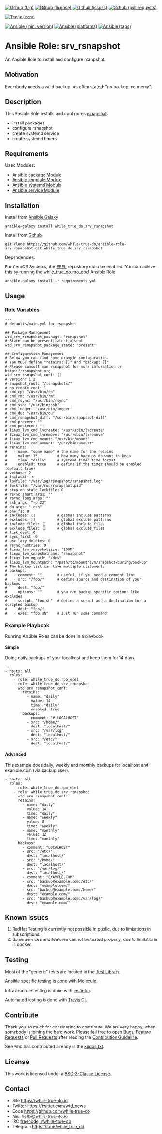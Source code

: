 <!--
name: README.md
description: This file contains important information for the repository.
author: while-true-do.io
contact: hello@while-true-do.io
license: BSD-3-Clause
-->

<!-- github shields -->
[![Github (tag)](https://img.shields.io/github/tag/while-true-do/ansible-role-srv_rsnapshot.svg)](https://github.com/while-true-do/ansible-role-srv_rsnapshot/tags)
[![Github (license)](https://img.shields.io/github/license/while-true-do/ansible-role-srv_rsnapshot.svg)](https://github.com/while-true-do/ansible-role-srv_rsnapshot/blob/master/LICENSE)
[![Github (issues)](https://img.shields.io/github/issues/while-true-do/ansible-role-srv_rsnapshot.svg)](https://github.com/while-true-do/ansible-role-srv_rsnapshot/issues)
[![Github (pull requests)](https://img.shields.io/github/issues-pr/while-true-do/ansible-role-srv_rsnapshot.svg)](https://github.com/while-true-do/ansible-role-srv_rsnapshot/pulls)
<!-- travis shields -->
[![Travis (com)](https://img.shields.io/travis/com/while-true-do/ansible-role-srv_rsnapshot.svg)](https://travis-ci.com/while-true-do/ansible-role-srv_rsnapshot)
<!-- ansible shields -->
[![Ansible (min. version)](https://img.shields.io/badge/dynamic/yaml.svg?label=Min.%20Ansible%20Version&url=https%3A%2F%2Fraw.githubusercontent.com%2Fwhile-true-do%2Fansible-role-srv_rsnapshot%2Fmaster%2Fmeta%2Fmain.yml&query=%24.galaxy_info.min_ansible_version&colorB=black)](https://galaxy.ansible.com/while_true_do/srv_rsnapshot)
[![Ansible (platforms)](https://img.shields.io/badge/dynamic/yaml.svg?label=Supported%20OS&url=https%3A%2F%2Fraw.githubusercontent.com%2Fwhile-true-do%2Fansible-role-srv_rsnapshot%2Fmaster%2Fmeta%2Fmain.yml&query=galaxy_info.platforms%5B*%5D.name&colorB=black)](https://galaxy.ansible.com/while_true_do/srv_rsnapshot)
[![Ansible (tags)](https://img.shields.io/badge/dynamic/yaml.svg?label=Galaxy%20Tags&url=https%3A%2F%2Fraw.githubusercontent.com%2Fwhile-true-do%2Fansible-role-srv_rsnapshot%2Fmaster%2Fmeta%2Fmain.yml&query=%24.galaxy_info.galaxy_tags%5B*%5D&colorB=black)](https://galaxy.ansible.com/while_true_do/srv_rsnapshot)


# Ansible Role: srv_rsnapshot

An Ansible Role to install and configure rsanpshot.

## Motivation

Everybody needs a valid backup. As often stated: "no backup, no mercy".

## Description

This Ansible Role installs and configures [rsnapshot](https://rsansphot.org).

-   install packages
-   configure rsnapshot
-   create systemd service
-   create systemd timers

## Requirements

Used Modules:

-   [Ansible package Module](http://docs.ansible.com/ansible/latest/package_module.html)
-   [Ansible template Module](http://docs.ansible.com/ansible/latest/template_module.html)
-   [Ansible systemd Module](https://docs.ansible.com/ansible/latest/systemd_module.html)
-   [Ansible service Module](https://docs.ansible.com/ansible/latest/service_module.html)

## Installation

Install from [Ansible Galaxy](https://galaxy.ansible.com/while_true_do/srv_rsnapshot)
```
ansible-galaxy install while_true_do.srv_rsnapshot
```

Install from [Github](https://github.com/while-true-do/ansible-role-srv_rsnapshot)
```
git clone https://github.com/while-true-do/ansible-role-srv_rsnapshot.git while_true_do.srv_rsnapshot
```

Dependencies:

For CentOS Systems, the [EPEL](https://fedoraproject.org/wiki/EPEL) repository
must be enabled. You can achive this by running the
[while_true_do.rpo_epel](https://github.com/while-true-do/ansible-role-rpo_epel)
Ansible Role.

```
ansible-galaxy install -r requirements.yml
```

## Usage

### Role Variables

```
---
# defaults/main.yml for rsnapshot

## Package Management
wtd_srv_rsnapshot_package: "rsnapshot"
# State can be present|latest|absent
wtd_srv_rsnapshot_package_state: "present"

## Configuration Management
# Below you can find some example configuration.
# You MUST define "retains: []" and "backup: []"
# Please consult man rsnapshot for more information or https://rsnapshot.org
wtd_srv_rsnapshot_conf: []
# version: 1.2
# snapshot_root: "/.snapshots/"
# no_create_root: 1
# cmd_cp: "/usr/bin/cp"
# cmd_rm: "/usr/bin/rm"
# cmd_rsync: "/usr/bin/rsync"
# cmd_ssh: "/usr/bin/ssh"
# cmd_logger: "/usr/bin/logger"
# cmd_du: "/usr/bin/du"
# cmd_rsnapshot_diff: "/usr/bin/rsnapshot-diff"
# cmd_preexec: ""
# cmd_postexec: ""
# linux_lvm_cmd_lvcreate: "/usr/sbin/lvcreate"
# linux_lvm_cmd_lvremove: "/usr/sbin/lvremove"
# linux_lvm_cmd_mount: "/usr/bin/mount"
# linux_lvm_cmd_umount: "/usr/bin/umount"
# retains:
#   - name: "some name" # the name for the retains
#     value: 15         # how many backups do want to keep
#     time: "daily"     # systemd timer time format
#     enabled: true     # define if the timer should be enabled (default true)
# verbose: 2
# loglevel: 3
# logfile: "/var/log/rsnapshot/rsnapshot.log"
# lockfile: "/var/run/rsnapshot.pid"
# stop_on_stale_lockfile: 0
# rsync_short_args: ""
# rsync_long_args: ""
# ssh_args: "-p 22"
# du_args: "-csh"
# one_fs: 0
# includes: []          # global include patterns
# excludes: []          # global exclude patterns
# include_files: []     # global include_files
# exclude_files: []     # global exclude_files
# link_dest: 0
# sync_first: 0
# use_lazy_deletes: 0
# rsync_numtries: 0
# linux_lvm_snapshotsize: "100M"
# linux_lvm_snapshotname: "rsnapshot"
# linux_lvm_vgpath: "/dev"
# linux_lvm_mountpath: "/path/to/mount/lvm/snapshot/during/backup"
# The backup list can take multiple statements
# backups:
#   - comment: ""       # useful, if you need a comment line
#   - src: "/foo/"      # define source and destination of your backups
#     dest: "foo/"
#     options: ""       # you can backup specific options like excludes
#   - script: "foo.sh"  # define a script and a destination for a scripted backup
#     dest: "foo/"
#   - exec: "foo.sh"    # Just run some command
```

### Example Playbook

Running Ansible
[Roles](https://docs.ansible.com/ansible/latest/user_guide/playbooks_reuse_roles.html)
can be done in a
[playbook](https://docs.ansible.com/ansible/latest/user_guide/playbooks_intro.html).

#### Simple

Doing daily backups of your localhost and keep them for 14 days.

```
---
- hosts: all
  roles:
    - role: while_true_do.rpo_epel
    - role: while_true_do.srv_rsnapshot
      wtd_srv_rsnapshot_conf:
        retains:
          - name: "daily"
            value: 14
            time: "daily"
            enabled: true
        backups:
          - comment: "# LOCALHOST"
          - src: "/home/"
            dest: "localhost/"
          - src: "/var/log"
            dest: "localhost/"
          - src: "/etc/"
            dest: "localhost/"
```

#### Advanced

This example does daily, weekly and monthly backups for localhost and
example.com (via backup user).

```
- hosts: all
  roles:
    - role: while_true_do.rpo_epel
    - role: while_true_do.srv_rsnapshot
      wtd_srv_rsnapshot_conf:
      retains:
        - name: "daily"
          value: 14
          time: "daily"
        - name: "weekly"
          value: 8
          time: "weekly"
        - name: "monthly"
          value: 12
          time: "monthly"
      backups:
        - comment: "LOCALHOST"
        - src: "/etc/"
          dest: "localhost/"
        - src: "/home/"
          dest: "localhost/"
        - src: "/var/log/"
          dest: "localhost/"
        - comment: "EXAMPLE.COM"
        - src: "backup@example.com:/etc/"
          dest: "example.com/"
        - src: "backup@example.com:/home/"
          dest: "example.com/"
        - src: "backup@example.com:/var/log/"
          dest: "example.com/"
```

## Known Issues

1.  RedHat Testing is currently not possible in public, due to limitations
    in subscriptions.
2.  Some services and features cannot be tested properly, due to limitations
    in docker.

## Testing

Most of the "generic" tests are located in the
[Test Library](https://github.com/while-true-do/test-library).

Ansible specific testing is done with
[Molecule](https://molecule.readthedocs.io/en/stable/).

Infrastructure testing is done with
[testinfra](https://testinfra.readthedocs.io/en/stable/).

Automated testing is done with [Travis CI](https://travis-ci.com/while-true-do).

## Contribute

Thank you so much for considering to contribute. We are very happy, when somebody
is joining the hard work. Please fell free to open
[Bugs, Feature Requests](https://github.com/while-true-do/ansible-role-srv_rsnapshot/issues)
or [Pull Requests](https://github.com/while-true-do/ansible-role-srv_rsnapshot/pulls) after
reading the [Contribution Guideline](https://github.com/while-true-do/doc-library/blob/master/docs/CONTRIBUTING.md).

See who has contributed already in the [kudos.txt](./kudos.txt).

## License

This work is licensed under a [BSD-3-Clause License](https://opensource.org/licenses/BSD-3-Clause).

## Contact

-   Site <https://while-true-do.io>
-   Twitter <https://twitter.com/wtd_news>
-   Code <https://github.com/while-true-do>
-   Mail [hello@while-true-do.io](mailto:hello@while-true-do.io)
-   IRC [freenode, #while-true-do](https://webchat.freenode.net/?channels=while-true-do)
-   Telegram <https://t.me/while_true_do>
